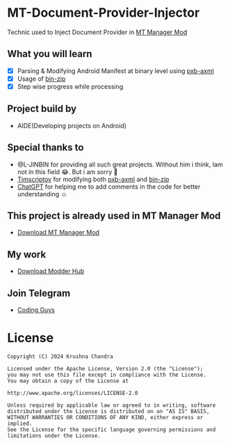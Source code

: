 # MT-Document-Provider-Injector
Technic used to Inject Document Provider in [MT Manager Mod](https://t.me/Modder_Hub/844)
## What you will learn
- [x] Parsing & Modifying Android Manifest at binary level using [pxb-axml](https://github.com/Sable/axml)
- [x] Usage of [bin-zip](https://github.com/L-JINBIN/ApkSignatureKiller/tree/master/mt/bin/zip)
- [x] Step wise progress while processing

## Project build by 
- AIDE(Developing projects on Android)
## Special thanks to
- @L-JINBIN for providing all such great projects. Without him i think, Iam not in this field 😂. But i am sorry 🙏
- [Timscriptov](https://github.com/timscriptov) for modifying both [pxb-axml](https://github.com/timscriptov/axmlparser) and [bin-zip](https://github.com/timscriptov/apkparser)
- [ChatGPT](https://chatgpt.com) for helping me to add comments in the code for better understanding ☺️

## This project is already used in MT Manager Mod
- [Download MT Manager Mod](https://t.me/Modder_Hub/844)

## My work
- [Download Modder Hub](https://modder-hub.blogspot.com)

## Join Telegram
- [Coding Guys](https://t.me/coding_guys)
  
# License
    Copyright (C) 2024 Krushna Chandra

    Licensed under the Apache License, Version 2.0 (the "License");
    you may not use this file except in compliance with the License.
    You may obtain a copy of the License at

    http://www.apache.org/licenses/LICENSE-2.0

    Unless required by applicable law or agreed to in writing, software
    distributed under the License is distributed on an "AS IS" BASIS,
    WITHOUT WARRANTIES OR CONDITIONS OF ANY KIND, either express or implied.
    See the License for the specific language governing permissions and
    limitations under the License.
